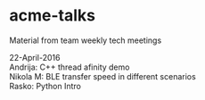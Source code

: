 # acme-talks
Material from team weekly tech meetings  

22-April-2016  
Andrija: C++ thread afinity demo  
Nikola M: BLE transfer speed in different scenarios  
Rasko: Python Intro  
